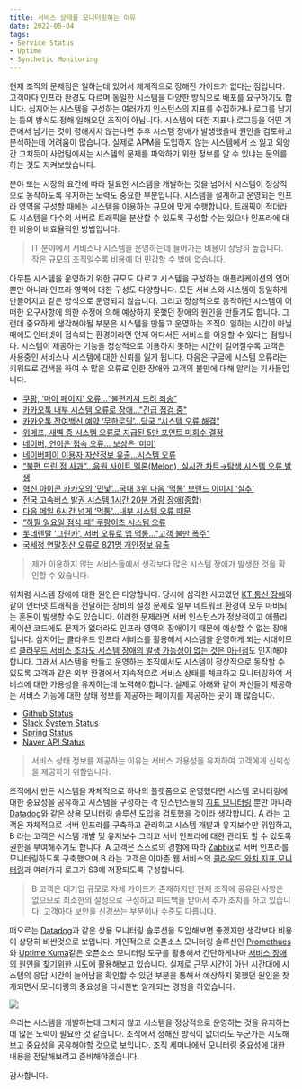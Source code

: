 ```yaml
---
title: 서비스 상태를 모니터링하는 이유
date: 2022-05-04
tags:
- Service Status
- Uptime
- Synthetic Monitoring
---
```


현재 조직의 문제점은 일하는데 있어서 체계적으로 정해진 가이드가 없다는 점입니다. 고객마다 인프라 환경도 다르며 동일한 시스템을 다양한 방식으로 배포를 요구하기도 합니다. 심지어는 시스템을 구성하는 여러가지 인스턴스의 지표를 수집하거나 로그를 남기는 등의 방식도 정해 일해오던 조직이 아닙니다. 시스템에 대한 지표나 로그등을 어떤 기준에서 남기는 것이 정해지지 않는다면 추후 시스템 장애가 발생했을때 원인을 검토하고 분석하는데 어려움이 많습니다. 실제로 APM을 도입하지 않는 시스템에서 소 잃고 외양간 고치듯이 사업팀에서는 시스템의 문제를 파악하기 위한 정보를 알 수 있냐는 문의를 하는 것도 지켜보았습니다.

분야 또는 시장의 요건에 따라 필요한 시스템을 개발하는 것을 넘어서 시스템이 정상적으로 동작하도록 유지하는 노력도 중요한 부분입니다. 시스템을 설계하고 운영되는 인프라 영역을 구성할 때에는 시스템을 이용하는 규모에 맞게 수행합니다. 트래픽이 적더라도 시스템을 다수의 서버로 트래픽을 분산할 수 있도록 구성할 수는 있으나 인프라에 대한 비용이 비효율적인 방법입니다.

> IT 분야에서 서비스나 시스템을 운영하는데 들어가는 비용이 상당히 높습니다. 작은 규모의 조직일수록 비용에 더 민감할 수 밖에 없습니다. 

아무튼 시스템을 운영하기 위한 규모도 다르고 시스템을 구성하는 애플리케이션의 언어 뿐만 아니라 인프라 영역에 대한 구성도 다양합니다. 모든 서비스와 시스템이 동일하게 만들어지고 같은 방식으로 운영되지 않습니다. 그리고 정상적으로 동작하던 시스템이 어떠한 요구사항에 의한 수정에 의해 예상하지 못했던 장애의 원인을 만들기도 합니다. 그런데 중요하게 생각해야될 부분은 시스템을 만들고 운영하는 조직이 일하는 시간이 아닐 때에도 인터넷이 접속되는 환경이라면 언제 어디서든 서비스를 이용할 수 있다는 점입니다. 시스템이 제공하는 기능을 정상적으로 이용하지 못하는 시간이 길어질수록 고객은 사용중인 서비스나 시스템에 대한 신뢰를 잃게 됩니다. 다음은 구글에 시스템 오류라는 키워드로 검색을 하여 수 많은 오류로 인한 장애와 고객의 불만에 대해 알리는 기사들입니다.

- [쿠팡, ‘마이 페이지’ 오류…“불편끼쳐 드려 죄송”](https://www.edaily.co.kr/news/read?newsId=01092246629281144&mediaCodeNo=257)
- [카카오톡 내부 시스템 오류로 장애…"긴급 점검 중"](https://imnews.imbc.com/news/2021/econo/article/6169999_34887.html)
- [카카오톡 잔여백신 예약 ‘무한로딩’…당국 “시스템 오류 해결”](https://www.donga.com/news/Society/article/all/20210716/107987824/1)
- [위메프, 새벽 중 시스템 오류로 지급된 5만 포인트 미회수 결정](https://www.koreapost.co.kr/news/articleView.html?idxno=61208)
- [네이버, 연이은 접속 오류... 보상은 ‘미미’](https://biz.newdaily.co.kr/site/data/html/2022/01/24/2022012400113.html)
- [네이버페이 이용자 자산정보 유출…시스템 오류](https://m.mk.co.kr/news/it/view/2021/12/1219484/)
- [“불편 드린 점 사과”…음원 사이트 멜론(Melon), 실시간 차트→탐색 시스템 오류 발생](https://www.topstarnews.net/news/articleView.html?idxno=14686520)
- [혁신 아이콘 카카오의 ‘민낯’…국내 3위 다음 ‘먹통’ 브랜드 이미지 ‘실추’](https://www.thedailypost.kr/news/articleView.html?idxno=86942)
- [전국 고속버스 발권 시스템 1시간 20분 가량 장애(종합)](https://www.mk.co.kr/news/society/view/2022/04/327578/)
- [다음 메일 6시간 넘게 ‘먹통’…내부 시스템 오류 때문](https://biz.sbs.co.kr/article/20000059393)
- [“하필 일요일 점심 때” 쿠팡이츠 시스템 오류](https://fetv.co.kr/news/article.html?no=113781)
- [롯데렌탈 '그린카', 서버 오류로 앱 먹통…"고객 불만 폭주"](https://www.edaily.co.kr/news/read?newsId=01787606632294808&mediaCodeNo=257)
- [국세청 연말정산 오류로 821명 개인정보 유출](https://www.mk.co.kr/news/economy/view/2022/01/82495/)

> 제가 이용하지 않는 서비스들에서 생각보다 많은 시스템 장애가 발생한 것을 확인할 수 있습니다. 

위처럼 시스템 장애에 대한 원인은 다양합니다. 당시에 심각한 사고였던 [KT 통신 장애](https://m.etnews.com/20211025000215)와 같이 인터넷 트래픽을 전달하는 장비의 설정 문제로 일부 네트워크 환경이 모두 마비되는 혼돈이 발생할 수도 있습니다. 이러한 문제라면 서버 인스턴스가 정상적이고 애플리케이션 코드에도 문제가 없더라도 인프라 영역의 장애이기 때문에 예상할 수 없는 장애입니다. 심지어는 클라우드 인프라 서비스를 활용해서 시스템을 운영하게 되는 시대이므로 [클라우드 서비스 조차도 시스템 장애의 발생 가능성이 없는 것은 아닌점](https://www.inews24.com/view/1353037)도 인지해야합니다. 그래서 시스템을 만들고 운영하는 조직에서도 시스템이 정상적으로 동작할 수 있도록 고객과 같은 외부 환경에서 지속적으로 서비스 상태를 체크하고 모니터링하여 서비스에 대한 가용성을 유지하는데 노력해야합니다. 실제로 아래와 같이 자신들이 제공하는 서비스 기능에 대한 상태 정보를 제공하는 페이지를 제공하는 곳이 꽤 많습니다.

- [Github Status](https://www.githubstatus.com/)
- [Slack System Status](https://status.slack.com/)
- [Spring Status](https://status.spring.io/)
- [Naver API Status](https://developers.naver.com/notice/apistatus/)

> 서비스 상태 정보를 제공하는 이유는 서비스 가용성을 유지하여 고객에게 신뢰성을 제공하기 위함입니다.

조직에서 만든 시스템을 자체적으로 하나의 플랫폼으로 운영했다면 시스템 모니터링에 대한 중요성을 공유하고 시스템을 구성하는 각 인스턴스들의 [지표 모니터링](https://docs.aws.amazon.com/ko_kr/AmazonS3/latest/userguide/cloudwatch-monitoring.html) 뿐만 아니라 [Datadog](https://www.datadoghq.com/)와 같은 상용 모니터링 솔루션 도입을 검토했을 것이라 생각합니다. A 라는 고객은 자체적으로 서버 인프라를 구축하고 관리하고 시스템 개발과 유지보수만 위임하고, B 라는 고객은 시스템 개발 및 유지보수 그리고 서버 인프라에 대한 관리도 할 수 있도록 권한을 부여해주기도 합니다. A 고객은 스스로의 경험에 따라 [Zabbix](https://www.zabbix.com/)로 서버 인프라를 모니터링하도록 구축했으며 B 라는 고객은 아마존 웹 서비스의 [클라우드 와치 지표 모니터링](https://docs.aws.amazon.com/ko_kr/AmazonS3/latest/userguide/cloudwatch-monitoring.html)과 여러가지 로그가 S3에 저장되도록 구성합니다.

> B 고객은 대기업 규모로 자체 가이드가 존재하지만 현재 조직에 공유된 사항은 없으므로 최소한의 설정으로 구성하고 피드백을 받아서 추가 조치를 하고 있습니다. 고객마다 보안을 신경쓰는 부분이나 수준도 다릅니다.

떠오르는 [Datadog](https://www.datadoghq.com/)과 같은 상용 모니터링 솔루션을 도입해보면 좋겠지만 생각보다 비용이 상당히 비싼것으로 보입니다. 개인적으로 오픈소스 모니터링 솔루션인 [Promethues](https://prometheus.io/)와 [Uptime Kuma](https://github.com/louislam/uptime-kuma)같은 오픈소스 모니터링 도구를 활용해서 간단하게나마 [서비스 장애의 원인을 찾기위한 시도](/struggle-with-unknown-service-failures/)에 활용해보고 있습니다. 실제로 근무 시간이 아닌 시간대에 시스템의 응답 시간이 늘어남을 확인할 수 있던 부분을 통해서 예상하지 못했던 원인을 찾게되면서 모니터링의 중요성을 다시한번 알게되는 경험을 하였습니다.

![](https://images.mysetting.io/upload/user_image/2021/f3240207-fe1e-472b-bdb8-508b1332d8f6.jpeg?d=512x)

우리는 시스템을 개발하는데 그치지 않고 시스템을 정상적으로 운영하는 것을 유지하는데 많은 노력이 필요한 것 같습니다. 조직에서 정해진 방식이 없더라도 누군가는 시도해보고 중요성을 공유해야할 것으로 보입니다. 조직 세미나에서 모니터링 중요성에 대한 내용을 전달해보려고 준비해야겠습니다.

감사합니다.